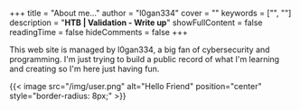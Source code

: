 +++
title = "About me..."
author = "l0gan334"
cover = ""
keywords = ["", ""]
description = "**HTB | Validation - Write up**"
showFullContent = false
readingTime = false
hideComments = false
+++

This web site is managed by l0gan334, a big fan of cybersecurity and programming. 
I'm just trying to build a public record of what I'm learning and creating so I'm here just having fun.

{{< image src="/img/user.png" alt="Hello Friend" position="center" style="border-radius: 8px;" >}}